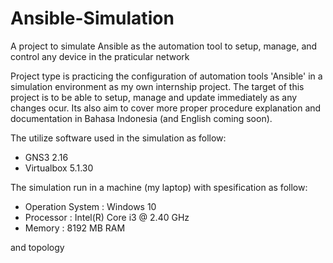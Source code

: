 # Ansible-Simulation

  A project to simulate Ansible as the automation tool to setup, manage, 
and control any device in the praticular network 

Project type is practicing the configuration of automation tools 'Ansible' in a 
simulation environment as my own internship project. The target 
of this project is to be able to setup, manage and update
immediately as any changes ocur. Its also aim to cover more proper 
procedure explanation and documentation in Bahasa Indonesia 
(and English coming soon).

The utilize software used in the simulation as follow:
- GNS3 2.16
- Virtualbox 5.1.30

The simulation run in a machine (my laptop) with spesification as follow:
- Operation System  : Windows 10
- Processor         : Intel(R) Core i3 @ 2.40 GHz
- Memory            : 8192 MB RAM

and topology



